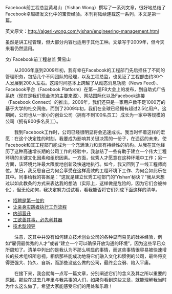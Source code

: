 Facebook前工程总监黄易山（Yishan Wong）撰写了一系列文章，很好地总结了Facebook卓越研发文化中的宝贵经验。本刊将陆续连载这一系列，本文是第一篇。

英文原文：<http://algeri-wong.com/yishan/engineering-management.html>

虽然是讲工程管理，但大部分内容也适用于其他工种。文章写于2009年，但今天来看仍然适用。

文/ Facebook前工程总监 黄易山

　　从2006年底到2009年初，我有幸在Facebook的工程部门先后担任了不同的管理职务，包括几个不同团队的经理，以及工程总监，也见证了工程部由约30个人发展到200人左右。这段时间基本上跨越了从动态消息功能（News Feed）、Facebook平台（Facebook Platform）在第一届F8大会上的发布，到自助式广告系统（现在是我们现金流的主要来源）、网站国际化以及Facebook连接（Facebook Connect）的推出。2006年，我们还只是一家用户数不足1000万的基于大学的社交网络，而到了2009年初，我们在全球已经拥有超过2.5亿用户。这期间，公司也从一家小的创业公司（拥有不到100名员工）成长为一家中等规模的公司（拥有800多名员工）。

　　我到Facebook工作时，公司已经很明显将会迅速成长。我当时怀着这样的宏愿：在这个决定性的时刻，我要成为影响其关键决策的一份子，在遥远的未来，使Facebook和其工程部门能成为一个充满活力和具有持续性的机构。从我在其他经历了这种高速增长期的公司工作的经验中，我总结了一些有助于建立一个伟大工程环境的关键文化因素和组织因素。一方面，优秀人才愿意在这种环境中工作；另一方面，该环境允许最大限度地创新及快速地执行。如今，我又回到了一线工程师岗位。某日，我反思自己为何会享受在这样高效的工程环境下工作、为何会如此乐在其中。同事给我的答案是：“这就是建立优秀工程部门的‘Yishan’秘诀？”我从未想过以如此教条的方式来表达我的想法（实际上，这样做是危险的，因为它们会被神化），但无论如何，我决定努力试试看，看我能否将它们列成下面这样的清单。

   * [招聘是第一位的](招聘是第一位的.md)
   * [让亲身实践者执行工作流程](让亲身实践者执行工作流程.md)
   * [内部晋升](内部晋升.md)
   * [工欲善其事，必先利其器](工欲善其事，必先利其器.md)
   * [技术型领导](何谓技术型领导.md)

　　注意，这其中并没有如何建立技术创业公司的各种显而易见的硅谷经验，例如“雇佣最优秀的人才”或者“建立一个可以确保开放沟通的环境”，因为这些早已众所周知了。清单中列出的是我认为不那么明显的事情，而这些事情很容易被快速增长的技术组织所忽视。相信那些能成功地将它们融入文化和惯例的公司，最终将变得更强大、持久、自新，而那些没这么做的公司，最终会变弱、陷入平庸。

　　在接下来，我会就每一点写一篇文章，分别阐述它们的含义及其之所以重要的原因。那些在过去几年里与我共事的人们，如果你看到这些文章，就能理解我当时为什么这么做了。希望大家能感受它们的用处和乐趣！